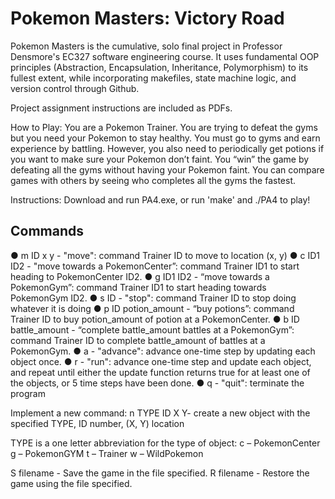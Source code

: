 # Pokemon Masters: Victory Road

Pokemon Masters is the cumulative, solo final project in Professor Densmore's EC327 software engineering course. It uses fundamental OOP principles (Abstraction, Encapsulation, Inheritance, Polymorphism) to its fullest extent, 
while incorporating makefiles, state machine logic, and version control through Github.

Project assignment instructions are included as PDFs. 

How to Play:
You are a Pokemon Trainer. You are trying to defeat the gyms but you need your Pokemon to
stay healthy. You must go to gyms and earn experience by battling. However, you also need to
periodically get potions if you want to make sure your Pokemon don’t faint. You “win” the game
by defeating all the gyms without having your Pokemon faint. You can compare games with
others by seeing who completes all the gyms the fastest.

Instructions:
  Download and run PA4.exe, or run 'make' and ./PA4 to play!

## Commands

● m ID x y - "move": command Trainer ID to move to location (x, y)
● c ID1 ID2 - "move towards a PokemonCenter”: command Trainer ID1 to start heading to
PokemonCenter ID2.
● g ID1 ID2 - “move towards a PokemonGym”: command Trainer ID1 to start heading towards
PokemonGym ID2.
● s ID - "stop": command Trainer ID to stop doing whatever it is doing
● p ID potion_amount - “buy potions”: command Trainer ID to buy potion_amount of potion at a
PokemonCenter.
● b ID battle_amount - “complete battle_amount battles at a PokemonGym”: command Trainer ID to
complete battle_amount of battles at a PokemonGym.
● a - "advance": advance one-time step by updating each object once.
● r - "run": advance one-time step and update each object, and repeat until either the
update function returns true for at least one of the objects, or 5 time steps have
been done.
● q - "quit": terminate the program

Implement a new command:
  n TYPE ID X Y- create a new object with the specified TYPE, ID number, (X, Y) location
  
  TYPE is a one letter abbreviation for the type of object:
  c – PokemonCenter
  g – PokemonGYM
  t – Trainer
  w – WildPokemon

  S filename - Save the game in the file specified.
  R filename - Restore the game using the file specified.
